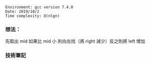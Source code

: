 ```
Environment: gcc version 7.4.0
Date: 2019/10/2
Time complexity: O(nlgn)
```
### 想法：

先取出 mid 如果比 mid 小 則向左找（將 right 減少）反之則將 left 增加

### 技術筆記
